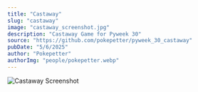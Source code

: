 ```yaml
---
title: "Castaway"
slug: "castaway"
image: "castaway_screenshot.jpg"
description: "Castaway Game for Pyweek 30"
source: "https://github.com/pokepetter/pyweek_30_castaway"
pubDate: "5/6/2025"
author: "Pokepetter"
authorImg: "people/pokepetter.webp"
---
```


![Castaway Screenshot](https://github.com/pokepetter/pyweek_30_castaway/blob/master/castaway_screenshot.jpg?raw=true)